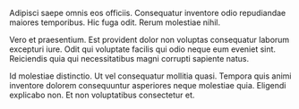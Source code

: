 Adipisci saepe omnis eos officiis. Consequatur inventore odio repudiandae maiores temporibus. Hic fuga odit. Rerum molestiae nihil.
 Vero et praesentium. Est provident dolor non voluptas consequatur laborum excepturi iure. Odit qui voluptate facilis qui odio neque eum eveniet sint. Reiciendis quia qui necessitatibus magni corrupti sapiente natus.
 Id molestiae distinctio. Ut vel consequatur mollitia quasi. Tempora quis animi inventore dolorem consequuntur asperiores neque molestiae quia. Eligendi explicabo non. Et non voluptatibus consectetur et.